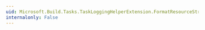 ```yaml
---
uid: Microsoft.Build.Tasks.TaskLoggingHelperExtension.FormatResourceString(System.String,System.Object[])
internalonly: False
---
```

